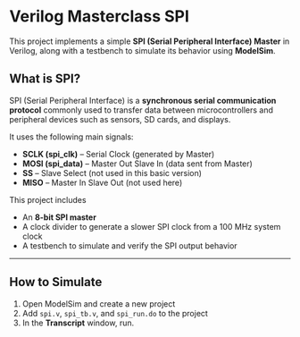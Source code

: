 # Verilog Masterclass SPI

This project implements a simple **SPI (Serial Peripheral Interface) Master** in Verilog, along with a testbench to simulate its behavior using **ModelSim**.

## What is SPI?

SPI (Serial Peripheral Interface) is a **synchronous serial communication protocol** commonly used to transfer data between microcontrollers and peripheral devices such as sensors, SD cards, and displays.

It uses the following main signals:
- **SCLK (spi_clk)** – Serial Clock (generated by Master)
- **MOSI (spi_data)** – Master Out Slave In (data sent from Master)
- **SS** – Slave Select (not used in this basic version)
- **MISO** – Master In Slave Out (not used here)

This project includes
- An **8-bit SPI master** 
- A clock divider to generate a slower SPI clock from a 100 MHz system clock
- A testbench to simulate and verify the SPI output behavior

---

## How to Simulate

1. Open ModelSim and create a new project
2. Add `spi.v`, `spi_tb.v`, and `spi_run.do` to the project
3. In the **Transcript** window, run.

